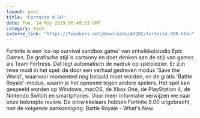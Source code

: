 ```yaml
---
layout: post
title: "Fortnite 9.00"
date: Tue, 14 May 2019 06:49:33 GMT
category: tech
externe_link: "https://tweakers.net/downloads/48202/fortnite-900.html"
---
```


Fortnite is een 'co-op survival sandbox game' van ontwikkelstudio Epic Games. De grafische stijl is cartoony en doet denken aan de stijl van games als Team Fortress. Dat legt automatisch de nadruk op spelplezier. Er zijn twee modi in het spel: de door een verhaal gedreven modus 'Save the World', waarvoor momenteel nog betaald moet worden, en de gratis 'Battle Royale'-modus, waarin je het opneemt tegen andere spelers. Het spel kan gespeeld worden op Windows, macOS, de Xbox One, de PlayStation 4, de Nintendo Switch en smartphones. Voor meer informatie verwijzen we naar onze beknopte review. De ontwikkelaars hebben Fortnite 9.00 uitgebracht, met de volgende aankondiging: Battle Royale - What's New<img src="http://feeds.feedburner.com/~r/tweakers/mixed/~4/TwzrRm5iyqA" height="1" width="1" alt=""/>
